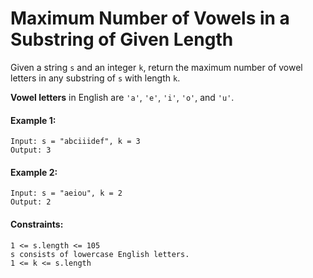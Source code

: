 # Maximum Number of Vowels in a Substring of Given Length

Given a string ```s``` and an integer ```k```, return the maximum number of vowel letters in any substring of ```s``` with length ```k```.

**Vowel letters** in English are ```'a'```, ```'e'```, ```'i'```, ```'o'```, and ```'u'```.

#### Example 1:
```
Input: s = "abciiidef", k = 3
Output: 3
```

#### Example 2:
```
Input: s = "aeiou", k = 2
Output: 2
```

#### Constraints:
```
1 <= s.length <= 105
s consists of lowercase English letters.
1 <= k <= s.length
```
